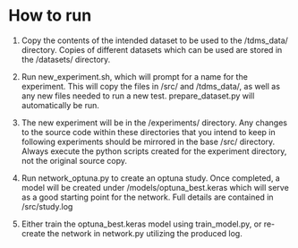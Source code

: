 # How to run

1. Copy the contents of the intended dataset to be used to the /tdms_data/ directory. Copies of different datasets which can be used are stored in the /datasets/ directory.

2. Run new_experiment.sh, which will prompt for a name for the experiment. This will copy the files in /src/ and /tdms_data/, as well as any new files needed to run a new test. prepare_dataset.py will automatically be run.

3. The new experiment will be in the /experiments/ directory. Any changes to the source code within these directories that you intend to keep in following experiments should be mirrored in the base /src/ directory. Always execute the python scripts created for the experiment directory, not the original source copy.

4. Run network_optuna.py to create an optuna study. Once completed, a model will be created under /models/optuna_best.keras which will serve as a good starting point for the network. Full details are contained in /src/study.log

5. Either train the optuna_best.keras model using train_model.py, or re-create the network in network.py utilizing the produced log.